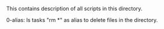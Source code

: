 This contains description of all scripts in this directory.

0-alias: ls tasks "rm *" as alias to delete files in the directory.
